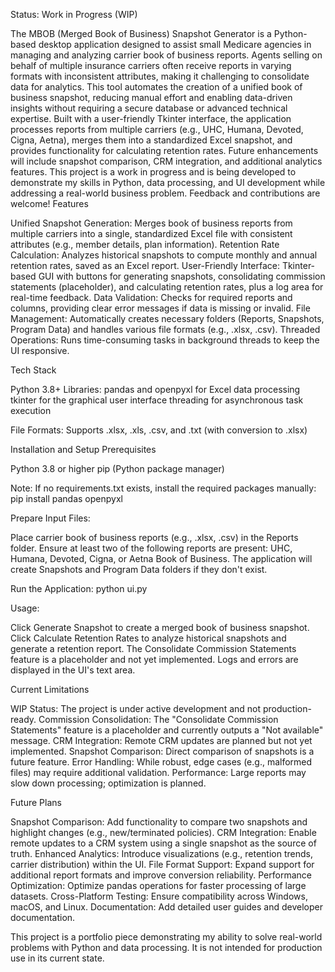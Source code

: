 Status: Work in Progress (WIP)


The MBOB (Merged Book of Business) Snapshot Generator is a Python-based desktop application designed to assist small Medicare agencies in managing and analyzing carrier book of business reports. Agents selling on behalf of multiple insurance carriers often receive reports in varying formats with inconsistent attributes, making it challenging to consolidate data for analytics. This tool automates the creation of a unified book of business snapshot, reducing manual effort and enabling data-driven insights without requiring a secure database or advanced technical expertise.
Built with a user-friendly Tkinter interface, the application processes reports from multiple carriers (e.g., UHC, Humana, Devoted, Cigna, Aetna), merges them into a standardized Excel snapshot, and provides functionality for calculating retention rates. Future enhancements will include snapshot comparison, CRM integration, and additional analytics features.
This project is a work in progress and is being developed to demonstrate my skills in Python, data processing, and UI development while addressing a real-world business problem. Feedback and contributions are welcome!
Features

Unified Snapshot Generation: Merges book of business reports from multiple carriers into a single, standardized Excel file with consistent attributes (e.g., member details, plan information).
Retention Rate Calculation: Analyzes historical snapshots to compute monthly and annual retention rates, saved as an Excel report.
User-Friendly Interface: Tkinter-based GUI with buttons for generating snapshots, consolidating commission statements (placeholder), and calculating retention rates, plus a log area for real-time feedback.
Data Validation: Checks for required reports and columns, providing clear error messages if data is missing or invalid.
File Management: Automatically creates necessary folders (Reports, Snapshots, Program Data) and handles various file formats (e.g., .xlsx, .csv).
Threaded Operations: Runs time-consuming tasks in background threads to keep the UI responsive.

Tech Stack

Python 3.8+
Libraries:
pandas and openpyxl for Excel data processing
tkinter for the graphical user interface
threading for asynchronous task execution


File Formats: Supports .xlsx, .xls, .csv, and .txt (with conversion to .xlsx)

Installation and Setup
Prerequisites

Python 3.8 or higher
pip (Python package manager)

Note: If no requirements.txt exists, install the required packages manually:
pip install pandas openpyxl

Prepare Input Files:

Place carrier book of business reports (e.g., .xlsx, .csv) in the Reports folder.
Ensure at least two of the following reports are present: UHC, Humana, Devoted, Cigna, or Aetna Book of Business.
The application will create Snapshots and Program Data folders if they don't exist.

Run the Application:
python ui.py

Usage:

Click Generate Snapshot to create a merged book of business snapshot.
Click Calculate Retention Rates to analyze historical snapshots and generate a retention report.
The Consolidate Commission Statements feature is a placeholder and not yet implemented.
Logs and errors are displayed in the UI's text area.

Current Limitations

WIP Status: The project is under active development and not production-ready.
Commission Consolidation: The "Consolidate Commission Statements" feature is a placeholder and currently outputs a "Not available" message.
CRM Integration: Remote CRM updates are planned but not yet implemented.
Snapshot Comparison: Direct comparison of snapshots is a future feature.
Error Handling: While robust, edge cases (e.g., malformed files) may require additional validation.
Performance: Large reports may slow down processing; optimization is planned.

Future Plans

Snapshot Comparison: Add functionality to compare two snapshots and highlight changes (e.g., new/terminated policies).
CRM Integration: Enable remote updates to a CRM system using a single snapshot as the source of truth.
Enhanced Analytics: Introduce visualizations (e.g., retention trends, carrier distribution) within the UI.
File Format Support: Expand support for additional report formats and improve conversion reliability.
Performance Optimization: Optimize pandas operations for faster processing of large datasets.
Cross-Platform Testing: Ensure compatibility across Windows, macOS, and Linux.
Documentation: Add detailed user guides and developer documentation.

This project is a portfolio piece demonstrating my ability to solve real-world problems with Python and data processing. It is not intended for production use in its current state.

